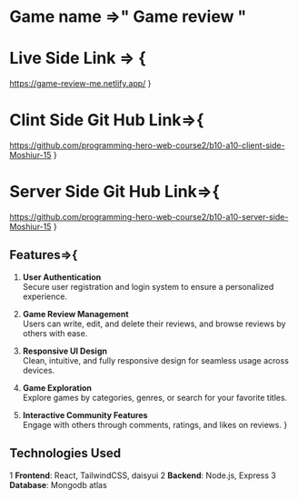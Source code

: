# Game name =>" Game review "

# Live Side Link => {
   https://game-review-me.netlify.app/
}
# Clint Side Git Hub Link=>{
   https://github.com/programming-hero-web-course2/b10-a10-client-side-Moshiur-15
}
# Server Side Git Hub Link=>{
   https://github.com/programming-hero-web-course2/b10-a10-server-side-Moshiur-15
}

## Features=>{
1. **User Authentication**  
   Secure user registration and login system to ensure a personalized experience.

2. **Game Review Management**  
   Users can write, edit, and delete their reviews, and browse reviews by others with ease.

3. **Responsive UI Design**  
   Clean, intuitive, and fully responsive design for seamless usage across devices.

4. **Game Exploration**  
   Explore games by categories, genres, or search for your favorite titles.

5. **Interactive Community Features**  
   Engage with others through comments, ratings, and likes on reviews.
}

## Technologies Used
1 **Frontend**: React, TailwindCSS, daisyui
2 **Backend**: Node.js, Express
3 **Database**: Mongodb atlas